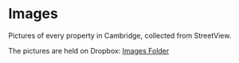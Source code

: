 Images
===

Pictures of every property in Cambridge, collected from StreetView.

The pictures are held on Dropbox: [Images Folder](https://www.dropbox.com/sh/cz4xs1jeqm9y4bw/AACEiAWQDqhGqa6PzHgFXMuKa?dl=0)

